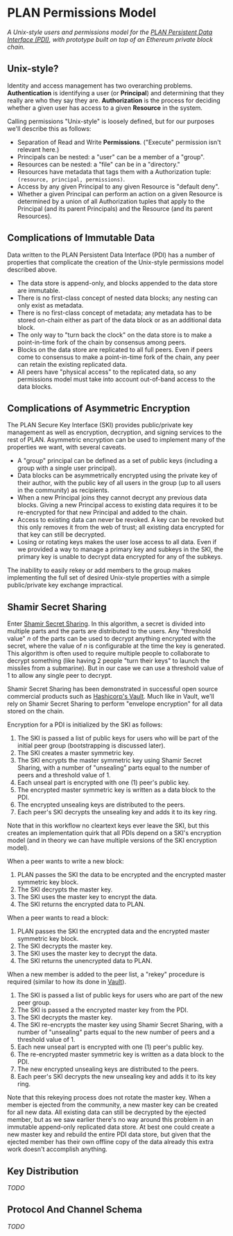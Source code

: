 # PLAN Permissions Model

*A Unix-style users and permissions model for the [PLAN Persistent Data Interface (PDI)](http://plan.tools), with prototype built on top of an Ethereum private block chain.*

## Unix-style?

Identity and access management has two overarching problems. **Authentication** is identifying a user (or **Principal**) and determining that they really are who they say they are. **Authorization** is the process for deciding whether a given user has access to a given **Resource** in the system.

Calling permissions "Unix-style" is loosely defined, but for our purposes we'll describe this as follows:

- Separation of Read and Write **Permissions**. ("Execute" permission isn't relevant here.)
- Principals can be nested: a "user" can be a member of a "group".
- Resources can be nested: a "file" can be in a "directory."
- Resources have metadata that tags them with a Authorization tuple: `(resource, principal, permissions)`.
- Access by any given Principal to any given Resource is "default deny".
- Whether a given Principal can perform an action on a given Resource is determined by a union of all Authorization tuples that apply to the Principal (and its parent Principals) and the Resource (and its parent Resources).

## Complications of Immutable Data

Data written to the PLAN Persistent Data Interface (PDI) has a number of properties that complicate the creation of the Unix-style permissions model described above.

- The data store is append-only, and blocks appended to the data store are immutable.
- There is no first-class concept of nested data blocks; any nesting can only exist as metadata.
- There is no first-class concept of metadata; any metadata has to be stored on-chain either as part of the data block or as an additional data block.
- The only way to "turn back the clock" on the data store is to make a point-in-time fork of the chain by consensus among peers.
- Blocks on the data store are replicated to all full peers. Even if peers come to consensus to make a point-in-time fork of the chain, any peer can retain the existing replicated data.
- All peers have "physical access" to the replicated data, so any permissions model must take into account out-of-band access to the data blocks.

## Complications of Asymmetric Encryption

The PLAN Secure Key Interface (SKI) provides public/private key management as well as encryption, decryption, and signing services to the rest of PLAN. Asymmetric encryption can be used to implement many of the properties we want, with several caveats.

- A "group" principal can be defined as a set of public keys (including a group with a single user principal).
- Data blocks can be asymmetrically encrypted using the private key of their author, with the public key of all users in the group (up to all users in the community) as recipients.
- When a new Principal joins they cannot decrypt any previous data blocks. Giving a new Principal access to existing data requires it to be re-encrypted for that new Principal and added to the chain.
- Access to existing data can never be revoked. A key can be revoked but this only removes it from the web of trust; all existing data encrypted for that key can still be decrypted.
- Losing or rotating keys makes the user lose access to all data. Even if we provided a way to manage a primary key and subkeys in the SKI, the primary key is unable to decrypt data encrypted for any of the subkeys.

The inability to easily rekey or add members to the group makes implementing the full set of desired Unix-style properties with a simple public/private key exchange impractical.

## Shamir Secret Sharing

Enter [Shamir Secret Sharing](https://en.wikipedia.org/wiki/Shamir%27s_Secret_Sharing). In this algorithm, a secret is divided into multiple parts and the parts are distributed to the users. Any "threshold value" _n_ of the parts can be used to decrypt anything encrypted with the secret, where the value of _n_ is configurable at the time the key is generated. This algorithm is often used to require multiple people to collaborate to decrypt something (like having 2 people "turn their keys" to launch the missiles from a submarine). But in our case we can use a threshold value of 1 to allow any single peer to decrypt.

Shamir Secret Sharing has been demonstrated in successful open source commercial products such as [Hashicorp's Vault](https://www.vaultproject.io/). Much like in Vault, we'll rely on Shamir Secret Sharing to perform "envelope encryption" for all data stored on the chain.

Encryption for a PDI is initialized by the SKI as follows:

1. The SKI is passed a list of public keys for users who will be part of the initial peer group (bootstrapping is discussed later).
2. The SKI creates a master symmetric key.
3. The SKI encrypts the master symmetric key using Shamir Secret Sharing, with a number of "unsealing" parts equal to the number of peers and a threshold value of 1.
4. Each unseal part is encrypted with one (1) peer's public key.
5. The encrypted master symmetric key is written as a data block to the PDI.
6. The encrypted unsealing keys are distributed to the peers.
7. Each peer's SKI decrypts the unsealing key and adds it to its key ring.

Note that in this workflow no cleartext keys ever leave the SKI, but this creates an implementation quirk that all PDIs depend on a SKI's encryption model (and in theory we can have multiple versions of the SKI encryption model).

When a peer wants to write a new block:
1. PLAN passes the SKI the data to be encrypted and the encrypted master symmetric key block.
2. The SKI decrypts the master key.
3. The SKI uses the master key to encrypt the data.
4. The SKI returns the encrypted data to PLAN.

When a peer wants to read a block:
1. PLAN passes the SKI the encrypted data and the encrypted master symmetric key block.
2. The SKI decrypts the master key.
3. The SKI uses the master key to decrypt the data.
4. The SKI returns the unencrypted data to PLAN.

When a new member is added to the peer list, a "rekey" procedure is required (similar to how its done in [Vault](https://www.vaultproject.io/docs/internals/rotation.html)).

1. The SKI is passed a list of public keys for users who are part of the new peer group.
2. The SKI is passed a the encrypted master key from the PDI.
3. The SKI decrypts the master key.
4. The SKI re-encrypts the master key using Shamir Secret Sharing, with a number of "unsealing" parts equal to the new number of peers and a threshold value of 1.
5. Each new unseal part is encrypted with one (1) peer's public key.
6. The re-encrypted master symmetric key is written as a data block to the PDI.
7. The new encrypted unsealing keys are distributed to the peers.
8. Each peer's SKI decrypts the new unsealing key and adds it to its key ring.

Note that this rekeying process does not rotate the master key. When a member is ejected from the community, a new master key can be created for all new data. All existing data can still be decrypted by the ejected member, but as we saw earlier there's no way around this problem in an immutable append-only replicated data store. At best one could create a new master key and rebuild the entire PDI data store, but given that the ejected member has their own offline copy of the data already this extra work doesn't accomplish anything.

## Key Distribution

_TODO_

## Protocol And Channel Schema

_TODO_
